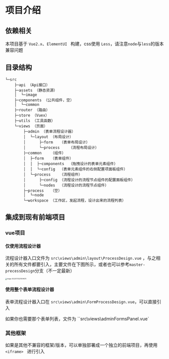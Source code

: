 # 项目介绍

## 依赖相关

本项目基于 `Vue2.x`、`ElementUI `  构建，css使用 `Less`，请注意`node`与`less`的版本兼容问题



## 目录结构

```
└─src
    ├─api （Api接口）
    ├─assets （静态资源）
    │  └─image
    ├─components （公共组件，空）
    │  └─common
    ├─router （路由）
    ├─store	（Vuex）
    ├─utils	（工具函数）
    └─views	（页面）
        ├─admin	（表单流程设计器）
        │  └─layout	（布局设计）
        │      ├─form	（表单布局设计）
        │      └─process	（流程布局设计）
        ├─common	（组件）
        │  ├─form	（表单组件）
        │  │  ├─components	（拖拽设计的表单元素组件）
        │  │  └─config	（表单元素组件的右侧配置项面板组件）
        │  └─process	（流程组件）
        │      ├─config	（流程设计的流程节点组件的配置面板组件）
        │      └─nodes	（流程设计的流程节点组件）
        ├─process	（空）
        │  └─node
        └─workspace （工作区，发起流程，设计出来的流程列表）
```



## 集成到现有前端项目

### vue项目

#### 仅使用流程设计器

流程设计器入口文件为 `src\views\admin\layout\ProcessDesign.vue` ，与之相关的所有文件都要引入，主要文件在下图所示，或者也可以参考`master-precessDesign`分支（不一定最新）

<img src="https://pic.rmb.bdstatic.com/bjh/185556f44bdd7c99c427cfde4039b578.png" alt="image-20220731221004670" style="zoom:33%;" />



#### 使用整个表单流程设计器

表单流程设计器入口在 `src\views\admin\FormProcessDesign.vue`，可以直接引入

如果你也需要那个表单列表，文件为 ``src\views\adminFormsPanel.vue` 



### 其他框架

如果是其他不兼容的框架/版本，可以单独部署成一个独立的前端项目，再使用 `<iframe> ` 进行引入